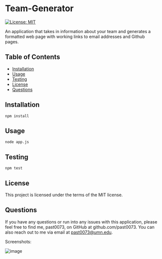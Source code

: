 # Team-Generator

[![License: MIT](https://img.shields.io/badge/License-MIT-yellow.svg)](https://opensource.org/licenses/MIT)

An application that takes in information about your team and generates a formatted web page with working links to email addresses and Github pages.

## Table of Contents 
* [Installation](#installation)
* [Usage](#usage)
* [Testing](#testing)
* [License](#license)
* [Questions](#questions)
## Installation
```
npm install
```
## Usage
```
node app.js
```
## Testing
```
npm test
```
## License
This project is licensed under the terms of the MIT license.
## Questions
If you have any questions or run into any issues with this application, please feel free to find me, past0073, on GitHub at github.com/past0073. You can also reach out to me via email at past0073@umn.edu.





Screenshots:

![image](https://user-images.githubusercontent.com/74335621/109095985-596e0100-76e2-11eb-80aa-9e5fcb98e4cd.png)